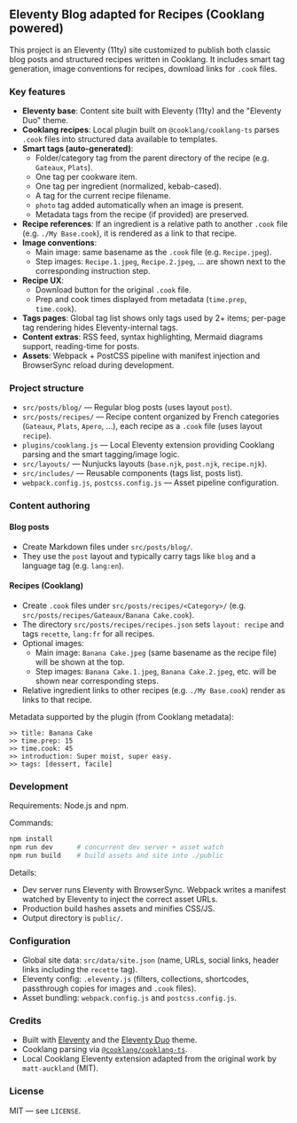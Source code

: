 ## Eleventy Blog adapted for Recipes (Cooklang powered)

This project is an Eleventy (11ty) site customized to publish both classic blog posts and structured recipes written in Cooklang. It includes smart tag generation, image conventions for recipes, download links for `.cook` files.

### Key features

- **Eleventy base**: Content site built with Eleventy (11ty) and the "Eleventy Duo" theme.
- **Cooklang recipes**: Local plugin built on `@cooklang/cooklang-ts` parses `.cook` files into structured data available to templates.
- **Smart tags (auto-generated)**:
  - Folder/category tag from the parent directory of the recipe (e.g. `Gateaux`, `Plats`).
  - One tag per cookware item.
  - One tag per ingredient (normalized, kebab-cased).
  - A tag for the current recipe filename.
  - `photo` tag added automatically when an image is present.
  - Metadata tags from the recipe (if provided) are preserved.
- **Recipe references**: If an ingredient is a relative path to another `.cook` file (e.g. `./My Base.cook`), it is rendered as a link to that recipe.
- **Image conventions**:
  - Main image: same basename as the `.cook` file (e.g. `Recipe.jpeg`).
  - Step images: `Recipe.1.jpeg`, `Recipe.2.jpeg`, ... are shown next to the corresponding instruction step.
- **Recipe UX**:
  - Download button for the original `.cook` file.
  - Prep and cook times displayed from metadata (`time.prep`, `time.cook`).
- **Tags pages**: Global tag list shows only tags used by 2+ items; per-page tag rendering hides Eleventy-internal tags.
- **Content extras**: RSS feed, syntax highlighting, Mermaid diagrams support, reading-time for posts.
- **Assets**: Webpack + PostCSS pipeline with manifest injection and BrowserSync reload during development.

### Project structure

- `src/posts/blog/` — Regular blog posts (uses layout `post`).
- `src/posts/recipes/` — Recipe content organized by French categories (`Gateaux`, `Plats`, `Apero`, ...), each recipe as a `.cook` file (uses layout `recipe`).
- `plugins/cooklang.js` — Local Eleventy extension providing Cooklang parsing and the smart tagging/image logic.
- `src/layouts/` — Nunjucks layouts (`base.njk`, `post.njk`, `recipe.njk`).
- `src/includes/` — Reusable components (tags list, posts list).
- `webpack.config.js`, `postcss.config.js` — Asset pipeline configuration.

### Content authoring

#### Blog posts

- Create Markdown files under `src/posts/blog/`.
- They use the `post` layout and typically carry tags like `blog` and a language tag (e.g. `lang:en`).

#### Recipes (Cooklang)

- Create `.cook` files under `src/posts/recipes/<Category>/` (e.g. `src/posts/recipes/Gateaux/Banana Cake.cook`).
- The directory `src/posts/recipes/recipes.json` sets `layout: recipe` and tags `recette`, `lang:fr` for all recipes.
- Optional images:
  - Main image: `Banana Cake.jpeg` (same basename as the recipe file) will be shown at the top.
  - Step images: `Banana Cake.1.jpeg`, `Banana Cake.2.jpeg`, etc. will be shown near corresponding steps.
- Relative ingredient links to other recipes (e.g. `./My Base.cook`) render as links to that recipe.

Metadata supported by the plugin (from Cooklang metadata):

```text
>> title: Banana Cake
>> time.prep: 15
>> time.cook: 45
>> introduction: Super moist, super easy.
>> tags: [dessert, facile]
```

### Development

Requirements: Node.js and npm.

Commands:

```bash
npm install
npm run dev      # concurrent dev server + asset watch
npm run build    # build assets and site into ./public
```

Details:

- Dev server runs Eleventy with BrowserSync. Webpack writes a manifest watched by Eleventy to inject the correct asset URLs.
- Production build hashes assets and minifies CSS/JS.
- Output directory is `public/`.

### Configuration

- Global site data: `src/data/site.json` (name, URLs, social links, header links including the `recette` tag).
- Eleventy config: `.eleventy.js` (filters, collections, shortcodes, passthrough copies for images and `.cook` files).
- Asset bundling: `webpack.config.js` and `postcss.config.js`.

### Credits

- Built with [Eleventy](https://www.11ty.dev/) and the [Eleventy Duo](https://github.com/yinkakun/eleventy-duo) theme.
- Cooklang parsing via [`@cooklang/cooklang-ts`](https://github.com/cooklang/cooklang-ts).
- Local Cooklang Eleventy extension adapted from the original work by `matt-auckland` (MIT).

### License

MIT — see `LICENSE`.
